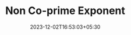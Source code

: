 ---
weight: 999
title: "Non Co-prime Exponent"
description: ""
icon: "article"
date: "2023-12-02T16:53:03+05:30"
lastmod: "2023-12-02T16:53:03+05:30"
draft: true
toc: true
---